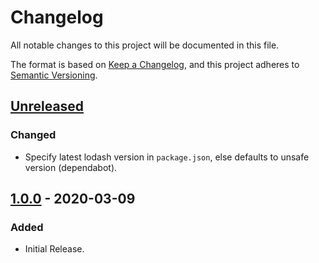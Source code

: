 # Changelog

All notable changes to this project will be documented in this file.

The format is based on [Keep a Changelog](https://keepachangelog.com/en/1.0.0/),
and this project adheres to [Semantic Versioning](https://semver.org/spec/v2.0.0.html).

## [Unreleased]
### Changed
- Specify latest lodash version in `package.json`, else defaults to unsafe version (dependabot).

## [1.0.0] - 2020-03-09
### Added
- Initial Release.

[Unreleased]: https://gitlab.com/hmajid2301/dockerhub-descriptions/-/compare/release%2F1.0.0...master
[1.0.0]: https://gitlab.com/hmajid2301/dockerhub-descriptions/-/tags/release%2F1.0.0